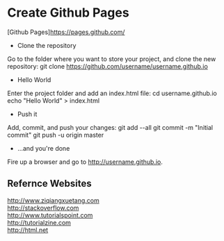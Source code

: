 # Create Github Pages

[Github Pages]https://pages.github.com/

- Clone the repository

Go to the folder where you want to store your project, and clone the new repository:
git clone https://github.com/username/username.github.io

- Hello World

Enter the project folder and add an index.html file:
cd username.github.io
echo "Hello World" > index.html

- Push it

Add, commit, and push your changes:
git add --all
git commit -m "Initial commit"
git push -u origin master

- …and you're done

Fire up a browser and go to http://username.github.io.

## Refernce Websites
http://www.ziqiangxuetang.com  
http://stackoverflow.com  
http://www.tutorialspoint.com  
http://tutorialzine.com  
http://html.net